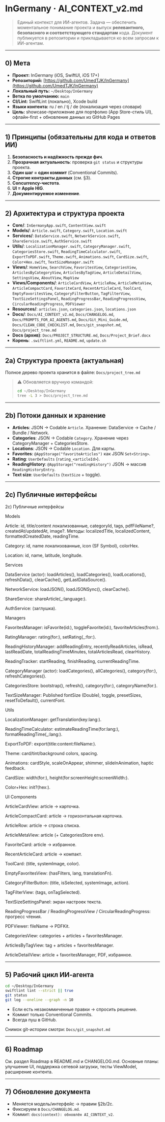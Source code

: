 # InGermany · AI_CONTEXT_v2.md

> Единый контекст для ИИ-агентов. Задача — обеспечить моментальное понимание проекта и выпуск **релевантного, безопасного и соответствующего стандартам** кода. Документ публикуется в репозитории и прикладывается ко всем запросам к ИИ-агентам.

---

## 0) Мета

* **Проект:** InGermany (iOS, SwiftUI, iOS 17+)
* **Репозиторий:** [https://github.com/UmedTJK/InGermany](https://github.com/UmedTJK/InGermany)
* **Локальный путь:** `~/Desktop/InGermany`
* **Ветка по умолчанию:** `main`
* **CI/Lint:** SwiftLint (локально), Xcode build
* **Языки контента:** ru / en / tj / de (локализация через словари)
* **Цель:** showcase-приложение для портфолио (App Store-стиль UI), офлайн-first + обновление данных из GitHub Pages

---

## 1) Принципы (обязательны для кода и ответов ИИ)

1. **Безопасность и надёжность прежде фич**.
2. **Прозрачная актуальность**: проверка `git status` и структуры проекта.
3. **Один шаг = один коммит** (Conventional Commits).
4. **Строгие контракты данных** (см. §3).
5. **Concurrency-чистота**.
6. **UI = Apple HIG**.
7. **Документируемое изменение**.

---

## 2) Архитектура и структура проекта

* **Core/**: `InGermanyApp.swift`, `ContentView.swift`
* **Models/**: `Article.swift`, `Category.swift`, `Location.swift`
* **Services/**: `DataService.swift`, `NetworkService.swift`, `ShareService.swift`, `AuthService.swift`
* **Utils/**: `LocalizationManager.swift`, `CategoryManager.swift`, `CategoriesStore.swift`, `ReadingTimeCalculator.swift`, `ExportToPDF.swift`, `Theme.swift`, `Animations.swift`, `CardSize.swift`, `Color+Hex.swift`, `TextSizeManager.swift`
* **Views/**: `HomeView`, `SearchView`, `FavoritesView`, `CategoriesView`, `ArticlesByCategoryView`, `ArticlesByTagView`, `ArticleDetailView`, `SettingsView`, `AboutView`, `MapView`
* **Views/Components/**: `ArticleCardView`, `ArticleRow`, `ArticleMetaView`, `ArticleCompactCard`, `FavoriteCard`, `RecentArticleCard`, `ToolCard`, `EmptyFavoritesView`, `CategoryFilterButton`, `TagFilterView`, `TextSizeSettingsPanel`, `ReadingProgressBar`, `ReadingProgressView`, `CircularReadingProgress`, `PDFViewer`
* **Resources/**: `articles.json`, `categories.json`, `locations.json`
* **Docs/**: `Docs/AI_CONTEXT_v2.md`, `Docs/CHANGELOG.md`, `Docs/PROMPTS_FOR_AI_AGENTS.md`, `Docs/Git_Mini_Guide.md`, `Docs/CLEAN_CODE_CHECKLIST.md`, `Docs/git_snapshot.md`, `Docs/project_tree.md`
* **Docs (архив)**: `Docs/PROJECT_STRUCTURE.md`, `Docs/Project_Brief.docx`
* **Корень**: `.swiftlint.yml`, `README.md`, `update.sh`

---

## 2a) Структура проекта (актуальная)

Полное дерево проекта хранится в файле: `Docs/project_tree.md`

> ⚠️ Обновляется вручную командой:
>
> ```bash
> cd ~/Desktop/InGermany
> tree -L 3 > Docs/project_tree.md
> ```

---

## 2b) Потоки данных и хранение

* **Articles**: JSON → Codable `Article`. Хранение: DataService → Cache / Bundle / Network.
* **Categories**: JSON → Codable `Category`. Хранение через CategoryManager + CategoriesStore.
* **Locations**: JSON → Codable `Location`. Для карты.
* **Favorites**: `@AppStorage("favoriteArticles")` как JSON `Set<String>`.
* **Rating**: `UserDefaults` (`rating_<articleId>`).
* **ReadingHistory**: `@AppStorage("readingHistory")` JSON → массив `ReadingHistoryEntry`.
* **Text size**: `UserDefaults` (`textSize` + toggle).

---

## 2c) Публичные интерфейсы

2c) Публичные интерфейсы

Models

Article: id, title/content локализованные, categoryId, tags, pdfFileName?, createdAt/updatedAt, image?. Методы: localizedTitle, localizedContent, formattedCreatedDate, readingTime.

Category: id, name локализованные, icon (SF Symbol), colorHex.

Location: id, name, latitude, longitude.

Services

DataService (actor): loadArticles(), loadCategories(), loadLocations(), refreshData(), clearCache(), getLastDataSource().

NetworkService: loadJSON<T>(), loadJSONSync<T>(), clearCache().

ShareService: shareArticle(_:language:).

AuthService: (заглушка).

Managers

FavoritesManager: isFavorite(id:), toggleFavorite(id:), favoriteArticles(from:).

RatingManager: rating(for:), setRating(_:for:).

ReadingHistoryManager: addReadingEntry, recentlyReadArticles, isRead, lastReadDate, totalReadingTimeMinutes, totalArticlesRead, clearHistory.

ReadingTracker: startReading, finishReading, currentReadingTime.

CategoryManager (actor): loadCategories(), allCategories(), category(for:), refreshCategories().

CategoriesStore: bootstrap(), refresh(), category(for:), categoryName(for:).

TextSizeManager: Published fontSize (Double), toggle, presetSizes, resetToDefault(), currentFont.

Utils

LocalizationManager: getTranslation(key:lang:).

ReadingTimeCalculator: estimateReadingTime(for:lang:), formatReadingTime(_:lang:).

ExportToPDF: export(title:content:fileName:).

Theme: card/tint/background colors, spacing.

Animations: cardStyle, scaleOnAppear, shimmer, slideInAnimation, haptic feedback.

CardSize: width(for:), height(for:screenHeight:screenWidth:).

Color+Hex: init?(hex:).

UI Components

ArticleCardView: article → карточка.

ArticleCompactCard: article → горизонтальная карточка.

ArticleRow: article → строка списка.

ArticleMetaView: article (+ CategoriesStore env).

FavoriteCard: article → избранное.

RecentArticleCard: article → компакт.

ToolCard: (title, systemImage, color).

EmptyFavoritesView: (hasFilters, lang, translationFn).

CategoryFilterButton: (title, isSelected, systemImage, action).

TagFilterView: (tags, onTagSelected).

TextSizeSettingsPanel: экран настроек текста.

ReadingProgressBar / ReadingProgressView / CircularReadingProgress: прогресс чтения.

PDFViewer: fileName → PDFKit.

CategoriesView: categories + articles + favoritesManager.

ArticlesByTagView: tag + articles + favoritesManager.

ArticleDetailView: article + favoritesManager, PDF, избранное.

---

## 5) Рабочий цикл ИИ-агента

```bash
cd ~/Desktop/InGermany
swiftlint lint --strict || true
git status
git log --oneline --graph -n 10
```

* Если есть незакоммиченные правки → спросить решение.
* Коммит только Conventional Commits.
* Всегда пуш в GitHub.

Снимок git-истории смотри: `Docs/git_snapshot.md`

---

## 6) Roadmap

См. раздел Roadmap в README.md и CHANGELOG.md.
Основные планы: улучшение UI, поддержка сетевой загрузки, тесты ViewModel, расширение контента.

---

## 7) Обновление документа

* Меняется модель/интерфейс → правим §2b/2c.
* Фиксируем в `Docs/CHANGELOG.md`.
* Коммит: `docs(context): обновлён AI_CONTEXT_v2`.
